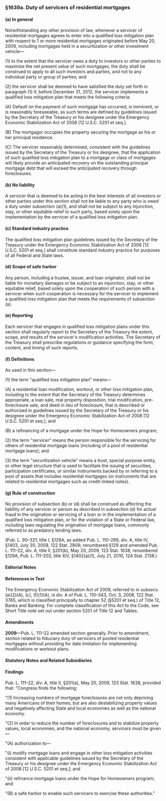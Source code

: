 ### §1639a. Duty of servicers of residential mortgages ###

#### (a) In general ####

Notwithstanding any other provision of law, whenever a servicer of residential mortgages agrees to enter into a qualified loss mitigation plan with respect to 1 or more residential mortgages originated before May 20, 2009, including mortgages held in a securitization or other investment vehicle—

(1) to the extent that the servicer owes a duty to investors or other parties to maximize the net present value of such mortgages, the duty shall be construed to apply to all such investors and parties, and not to any individual party or group of parties; and

(2) the servicer shall be deemed to have satisfied the duty set forth in paragraph (1) if, before December 31, 2012, the servicer implements a qualified loss mitigation plan that meets the following criteria:

(A) Default on the payment of such mortgage has occurred, is imminent, or is reasonably foreseeable, as such terms are defined by guidelines issued by the Secretary of the Treasury or his designee under the Emergency Economic Stabilization Act of 2008 [12 U.S.C. 5201 et seq.].

(B) The mortgagor occupies the property securing the mortgage as his or her principal residence.

(C) The servicer reasonably determined, consistent with the guidelines issued by the Secretary of the Treasury or his designee, that the application of such qualified loss mitigation plan to a mortgage or class of mortgages will likely provide an anticipated recovery on the outstanding principal mortgage debt that will exceed the anticipated recovery through foreclosures.

#### (b) No liability ####

A servicer that is deemed to be acting in the best interests of all investors or other parties under this section shall not be liable to any party who is owed a duty under subsection (a)(1), and shall not be subject to any injunction, stay, or other equitable relief to such party, based solely upon the implementation by the servicer of a qualified loss mitigation plan.

#### (c) Standard industry practice ####

The qualified loss mitigation plan guidelines issued by the Secretary of the Treasury under the Emergency Economic Stabilization Act of 2008 [12 U.S.C. 5201 et seq.] shall constitute standard industry practice for purposes of all Federal and State laws.

#### (d) Scope of safe harbor ####

Any person, including a trustee, issuer, and loan originator, shall not be liable for monetary damages or be subject to an injunction, stay, or other equitable relief, based solely upon the cooperation of such person with a servicer when such cooperation is necessary for the servicer to implement a qualified loss mitigation plan that meets the requirements of subsection (a).

#### (e) Reporting ####

Each servicer that engages in qualified loss mitigation plans under this section shall regularly report to the Secretary of the Treasury the extent, scope, and results of the servicer's modification activities. The Secretary of the Treasury shall prescribe regulations or guidance specifying the form, content, and timing of such reports.

#### (f) Definitions ####

As used in this section—

(1) the term "qualified loss mitigation plan" means—

(A) a residential loan modification, workout, or other loss mitigation plan, including to the extent that the Secretary of the Treasury determines appropriate, a loan sale, real property disposition, trial modification, pre-foreclosure sale, and deed in lieu of foreclosure, that is described or authorized in guidelines issued by the Secretary of the Treasury or his designee under the Emergency Economic Stabilization Act of 2008 [12 U.S.C. 5201 et seq.]; and

(B) a refinancing of a mortgage under the Hope for Homeowners program;

(2) the term "servicer" means the person responsible for the servicing for others of residential mortgage loans (including of a pool of residential mortgage loans); and

(3) the term "securitization vehicle" means a trust, special purpose entity, or other legal structure that is used to facilitate the issuing of securities, participation certificates, or similar instruments backed by or referring to a pool of assets that includes residential mortgages (or instruments that are related to residential mortgages such as credit-linked notes).

#### (g) Rule of construction ####

No provision of subsection (b) or (d) shall be construed as affecting the liability of any servicer or person as described in subsection (d) for actual fraud in the origination or servicing of a loan or in the implementation of a qualified loss mitigation plan, or for the violation of a State or Federal law, including laws regulating the origination of mortgage loans, commonly referred to as predatory lending laws.

(Pub. L. 90–321, title I, §129A, as added Pub. L. 110–289, div. A, title IV, §1403, July 30, 2008, 122 Stat. 2809; renumbered §129 and amended Pub. L. 111–22, div. A, title II, §201(b), May 20, 2009, 123 Stat. 1638; renumbered §129A, Pub. L. 111–203, title XIV, §1402(a)(1), July 21, 2010, 124 Stat. 2138.)

#### **Editorial Notes** ####

#### References in Text ####

The Emergency Economic Stabilization Act of 2008, referred to in subsecs. (a)(2)(A), (c), (f)(1)(A), is div. A of Pub. L. 110–343, Oct. 3, 2008, 122 Stat. 3765, which is classified principally to chapter 52 (§5201 et seq.) of Title 12, Banks and Banking. For complete classification of this Act to the Code, see Short Title note set out under section 5201 of Title 12 and Tables.

#### Amendments ####

**2009**—Pub. L. 111–22 amended section generally. Prior to amendment, section related to fiduciary duty of servicers of pooled residential mortgages without providing for date limitation for implementing modifications or workout plans.

#### **Statutory Notes and Related Subsidiaries** ####

#### Findings ####

Pub. L. 111–22, div. A, title II, §201(a), May 20, 2009, 123 Stat. 1638, provided that: "Congress finds the following:

"(1) Increasing numbers of mortgage foreclosures are not only depriving many Americans of their homes, but are also destabilizing property values and negatively affecting State and local economies as well as the national economy.

"(2) In order to reduce the number of foreclosures and to stabilize property values, local economies, and the national economy, servicers must be given—

"(A) authorization to—

"(i) modify mortgage loans and engage in other loss mitigation activities consistent with applicable guidelines issued by the Secretary of the Treasury or his designee under the Emergency Economic Stabilization Act of 2008 [12 U.S.C. 5201 et seq.]; and

"(ii) refinance mortgage loans under the Hope for Homeowners program; and

"(B) a safe harbor to enable such servicers to exercise these authorities."